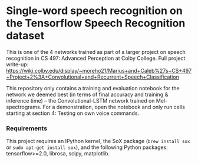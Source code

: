 # Single-word speech recognition on the Tensorflow Speech Recognition dataset
This is one of the 4 networks trained as part of a larger project on speech recognition in CS 497: Advanced Perception at Colby College. Full project write-up: https://wiki.colby.edu/display/~moreho21/Marius+and+Caleb%27s+CS+497+Project+2%3A+Convolutional+and+Recurrent+Speech+Classification

This repository only contains a training and evaluation notebook for the network we deemed best (in terms of final accuracy and training & inference time) – the Convolutional-LSTM network trained on Mel-spectrograms. For a demonstration, open the notebook and only run cells starting at section 4: Testing on own voice commands.

### Requirements
This project requires an IPython kernel, the SoX package (`brew install sox` or  `sudo apt-get install sox`), and the following Python packages: tensorflow>=2.0, librosa, scipy, matplotlib.
